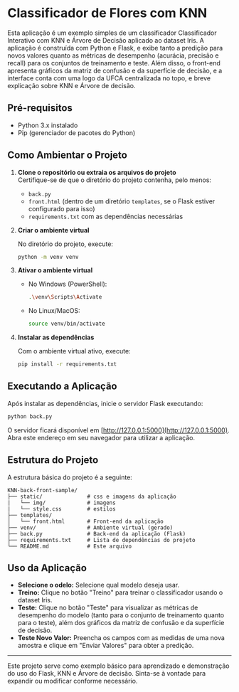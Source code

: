 # Classificador de Flores com KNN

Esta aplicação é um exemplo simples de um classificador Classificador Interativo com KNN e Árvore de Decisão aplicado ao dataset Iris. A aplicação é construída com Python e Flask, e exibe tanto a predição para novos valores quanto as métricas de desempenho (acurácia, precisão e recall) para os conjuntos de treinamento e teste. Além disso, o front-end apresenta gráficos da matriz de confusão e da superfície de decisão, e a interface conta com uma logo da UFCA centralizada no topo, e breve explicação sobre KNN e Árvore de decisão.

## Pré-requisitos

- Python 3.x instalado
- Pip (gerenciador de pacotes do Python)

## Como Ambientar o Projeto

1. **Clone o repositório ou extraia os arquivos do projeto**  
   Certifique-se de que o diretório do projeto contenha, pelo menos:
   - `back.py`
   - `front.html` (dentro de um diretório `templates`, se o Flask estiver configurado para isso)
   - `requirements.txt` com as dependências necessárias

2. **Criar o ambiente virtual**

   No diretório do projeto, execute:
   ```bash
   python -m venv venv
   ```

3. **Ativar o ambiente virtual**

   - No Windows (PowerShell):
     ```bash
     .\venv\Scripts\Activate
     ```
   - No Linux/MacOS:
     ```bash
     source venv/bin/activate
     ```

4. **Instalar as dependências**

   Com o ambiente virtual ativo, execute:
   ```bash
   pip install -r requirements.txt
   ```

## Executando a Aplicação

Após instalar as dependências, inicie o servidor Flask executando:
```bash
python back.py
```

O servidor ficará disponível em [http://127.0.0.1:5000](http://127.0.0.1:5000). Abra este endereço em seu navegador para utilizar a aplicação.

## Estrutura do Projeto

A estrutura básica do projeto é a seguinte:

```
KNN-back-front-sample/
├── static/              # css e imagens da aplicação
|   └── img/             # imagens 
|   └── style.css        # estilos  
├── templates/
│   └── front.html       # Front-end da aplicação
├── venv/                # Ambiente virtual (gerado)
├── back.py              # Back-end da aplicação (Flask)
├── requirements.txt     # Lista de dependências do projeto
└── README.md            # Este arquivo
```

## Uso da Aplicação

- **Selecione o odelo:** Selecione qual modelo deseja usar.
- **Treino:** Clique no botão "Treino" para treinar o classificador usando o dataset Iris.
- **Teste:** Clique no botão "Teste" para visualizar as métricas de desempenho do modelo (tanto para o conjunto de treinamento quanto para o teste), além dos gráficos da matriz de confusão e da superfície de decisão.
- **Teste Novo Valor:** Preencha os campos com as medidas de uma nova amostra e clique em "Enviar Valores" para obter a predição.

---

Este projeto serve como exemplo básico para aprendizado e demonstração do uso do Flask, KNN e Árvore de decisão. Sinta-se à vontade para expandir ou modificar conforme necessário.

